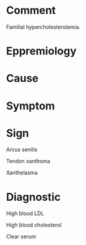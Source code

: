 # Comment

Familial hypercholesterolemia.

# Eppremiology

# Cause

# Symptom

# Sign

Arcus senilis

Tendon xanthoma

Xanthelasma

# Diagnostic

High blood LDL

High blood cholesterol

Clear serum
